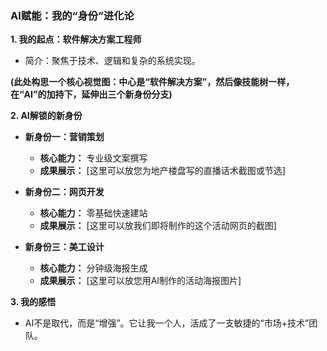 ### AI赋能：我的“身份”进化论

**1. 我的起点：软件解决方案工程师**
   *   简介：聚焦于技术、逻辑和复杂的系统实现。

**(此处构思一个核心视觉图：中心是“软件解决方案”，然后像技能树一样，在“AI”的加持下，延伸出三个新身份分支)**

**2. AI解锁的新身份**

   *   **新身份一：营销策划**
        *   **核心能力：** 专业级文案撰写
        *   **成果展示：** [这里可以放您为地产楼盘写的直播话术截图或节选]

   *   **新身份二：网页开发**
        *   **核心能力：** 零基础快速建站
        *   **成果展示：** [这里可以放我们即将制作的这个活动网页的截图]

   *   **新身份三：美工设计**
        *   **核心能力：** 分钟级海报生成
        *   **成果展示：** [这里可以放您用AI制作的活动海报图片]

**3. 我的感悟**
   *   AI不是取代，而是“增强”。它让我一个人，活成了一支敏捷的“市场+技术”团队。
